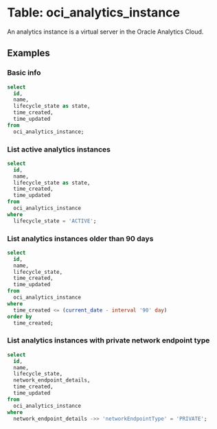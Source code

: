 # Table: oci_analytics_instance

An analytics instance is a virtual server in the Oracle Analytics Cloud.     

## Examples

### Basic info

```sql
select
  id,
  name,
  lifecycle_state as state,
  time_created,
  time_updated
from
  oci_analytics_instance;
```


### List active analytics instances

```sql
select
  id,
  name,
  lifecycle_state as state,
  time_created,
  time_updated
from
  oci_analytics_instance
where
  lifecycle_state = 'ACTIVE';
```


### List analytics instances older than 90 days

```sql
select
  id,
  name,
  lifecycle_state,
  time_created,
  time_updated
from
  oci_analytics_instance
where
  time_created <= (current_date - interval '90' day)
order by
  time_created;
```

### List analytics instances with private network endpoint type

```sql
select
  id,
  name,
  lifecycle_state,
  network_endpoint_details,
  time_created,
  time_updated
from
  oci_analytics_instance
where
  network_endpoint_details ->> 'networkEndpointType' = 'PRIVATE';
```
